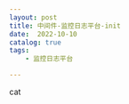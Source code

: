```yaml
---
layout: post
title: 中间件-监控日志平台-init
date:  2022-10-10
catalog: true
tags:
    - 监控日志平台

---
```


cat
